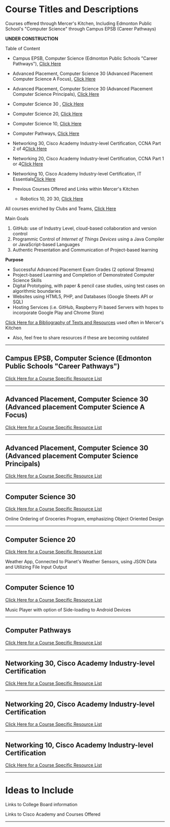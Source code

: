 # Course Titles and Descriptions
Courses offered through Mercer's Kitchen, Including Edmonton Public School's "Computer Science" through Campus EPSB (Career Pathways)

**UNDER CONSTRUCTION**

Table of Content
- Campus EPSB, Computer Science (Edmonton Public Schools "Career Pathways"), <a href="https://github.com/MercersKitchen/Computer-Science-Planning/tree/master/Course%20Offerings-Descriptions#campus-epsb-computer-science-edmonton-public-schools-career-pathways">Click Here<a/>
- Advanced Placement, Computer Science 30 (Advanced Placement Computer Science A Focus), <a href="https://github.com/MercersKitchen/Computer-Science-Planning/tree/master/Course%20Offerings-Descriptions#advanced-placement-computer-science-30-advanced-placement-computer-science-a-focus">Click Here<a/>
- Advanced Placement, Computer Science 30 (Advanced Placement Computer Science Principals), <a href="https://github.com/MercersKitchen/Computer-Science-Planning/tree/master/Course%20Offerings-Descriptions#advanced-placement-computer-science-30-advanced-placement-computer-science-principals">Click Here<a/>
- Computer Science 30 , <a href="">Click Here<a/>
- Computer Science 20, <a href="https://github.com/MercersKitchen/Computer-Science-Planning/tree/master/Course%20Offerings-Descriptions#computer-science-20">Click Here<a/>
- Computer Science 10, <a href="https://github.com/MercersKitchen/Computer-Science-Planning/tree/master/Course%20Offerings-Descriptions#computer-science-10">Click Here<a/>
- Computer Pathways, <a href="https://github.com/MercersKitchen/Computer-Science-Planning/tree/master/Course%20Offerings-Descriptions#computer-pathways">Click Here<a/>
- Networking 30, Cisco Academy Industry-level Certification, CCNA Part 2 of 4<a href="https://github.com/MercersKitchen/Computer-Science-Planning/tree/master/Course%20Offerings-Descriptions#networking-30-cisco-academy-industry-level-certification">Click Here<a/>
- Networking 20, Cisco Academy Industry-level Certification, CCNA Part 1 or 4<a href="https://github.com/MercersKitchen/Computer-Science-Planning/tree/master/Course%20Offerings-Descriptions#networking-20-cisco-academy-industry-level-certification">Click Here<a/>
- Networking 10, Cisco Academy Industry-level Certification, IT Essentials<a href="https://github.com/MercersKitchen/Computer-Science-Planning/tree/master/Course%20Offerings-Descriptions#networking-10-cisco-academy-industry-level-certification">Click Here<a/>

- Previous Courses Offered and Links within Mercer's Kitchen
  - Robotics 10, 20 30, <a href="https://github.com/MercersKitchen/General-Robotics">Click Here</a>

All courses enriched by Clubs and Teams, <a href="https://github.com/MercersKitchen/Clubs-and-Teams">Click Here</a>

Main Goals
1. GitHub: use of Industry Level, cloud-based collaboration and version control
2. Programmic Control of *Internet of Things Devices* using a Java Compiler or JavaScript-based Languages
3. Authentic Presentation and Communication of Project-based learning

**Purpose**
- Successful Advanced Placement Exam Grades (2 optional Streams)
- Project-based Learning and Completion of Demonstrated Computer Science Skills
- Digital Prototyping, with paper & pencil case studies, using test cases on algorithmic boundaries
- Websites using HTML5, PHP, and Databases (Google Sheets API or SQL)
- Hosting Services (i.e. GitHub, Raspberry Pi based Servers with hopes to incorporate Google Play and Chrome Store)

<a href="https://github.com/MercersKitchen/Computer-Science-Planning/tree/master/Bibliography">Click Here for a Bibliography of Texts and Resources</a> used often in Mercer's Kitchen
- Also, feel free to share resources if these are becoming outdated

---

## Campus EPSB, Computer Science (Edmonton Public Schools "Career Pathways")
<a href="https://github.com/MercersKitchen/Computer-Science-Planning/tree/master/Bibliography">Click Here for a Course Specific Resource List</a>


---

## Advanced Placement, Computer Science 30 (Advanced placement Computer Science A Focus)
<a href="https://github.com/MercersKitchen/Computer-Science-Planning/tree/master/Bibliography">Click Here for a Course Specific Resource List</a>


---

## Advanced Placement, Computer Science 30 (Advanced placement Computer Science Principals)
<a href="https://github.com/MercersKitchen/Computer-Science-Planning/tree/master/Bibliography">Click Here for a Course Specific Resource List</a>


---

## Computer Science 30
<a href="https://github.com/MercersKitchen/Computer-Science-Planning/tree/master/Bibliography">Click Here for a Course Specific Resource List</a>


Online Ordering of Groceries Program, emphasizing Object Oriented Design

---

## Computer Science 20
<a href="https://github.com/MercersKitchen/Computer-Science-Planning/tree/master/Bibliography">Click Here for a Course Specific Resource List</a>

Weather App, Connected to Planet's Weather Sensors, using JSON Data and Utilizing File Input Output

---

## Computer Science 10
<a href="https://github.com/MercersKitchen/Computer-Science-Planning/tree/master/Bibliography#computer-science-10-introductory">Click Here for a Course Specific Resource List</a>


Music Player with option of Side-loading to Android Devices

---

## Computer Pathways
<a href="https://github.com/MercersKitchen/Computer-Science-Planning/tree/master/Bibliography">Click Here for a Course Specific Resource List</a>



---

## Networking 30, Cisco Academy Industry-level Certification
<a href="https://github.com/MercersKitchen/Computer-Science-Planning/tree/master/Bibliography">Click Here for a Course Specific Resource List</a>



---

## Networking 20, Cisco Academy Industry-level Certification
<a href="https://github.com/MercersKitchen/Computer-Science-Planning/tree/master/Bibliography">Click Here for a Course Specific Resource List</a>



---

## Networking 10, Cisco Academy Industry-level Certification
<a href="https://github.com/MercersKitchen/Computer-Science-Planning/tree/master/Bibliography">Click Here for a Course Specific Resource List</a>



---

# Ideas to Include
Links to College Board information

Links to Cisco Academy and Courses Offered

---
